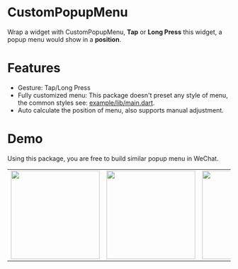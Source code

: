 # CustomPopupMenu

Wrap a widget with CustomPopupMenu, **Tap** or **Long Press** this widget, a popup menu would show in a **position**. 

# Features

- Gesture: Tap/Long Press
- Fully customized menu: This package doesn't preset any style of menu, the common styles see: [example/lib/main.dart](https://github.com/malikwang/custom_pop_up_menu/blob/master/example/lib/main.dart).
- Auto calculate the position of menu, also supports manual adjustment.

# Demo

Using this package, you are free to build similar popup menu in WeChat.

<div style="text-align: center">
    <table>
        <tr>
            <td style="text-align: center">
                <a href="https://raw.githubusercontent.com/malikwang/custom_pop_up_menu/master/images/1.png">
                    <img src="https://raw.githubusercontent.com/malikwang/custom_pop_up_menu/master/images/1.png" width="200"/>
                </a>
            </td>            
            <td style="text-align: center">
                <a href="https://raw.githubusercontent.com/malikwang/custom_pop_up_menu/master/images/2.png">
                    <img src="https://raw.githubusercontent.com/malikwang/custom_pop_up_menu/master/images/2.png" width="200"/>
                </a>
            </td>  
            <td style="text-align: center">
                <a href="https://raw.githubusercontent.com/malikwang/custom_pop_up_menu/master/images/3.png">
                    <img src="https://raw.githubusercontent.com/malikwang/custom_pop_up_menu/master/images/3.png" width="200"/>
                </a>
            </td>  
        </tr>
    </table>
</div>
